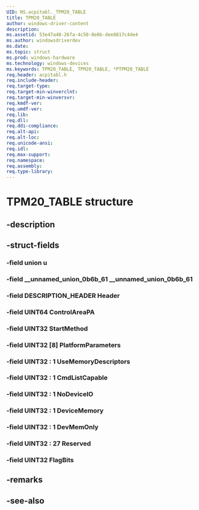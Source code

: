 ```yaml
---
UID: NS.acpitabl._TPM20_TABLE
title: TPM20_TABLE
author: windows-driver-content
description: 
ms.assetid: 53e47a48-26fa-4c50-8e0b-dee8817c4de4
ms.author: windowsdriverdev
ms.date: 
ms.topic: struct
ms.prod: windows-hardware
ms.technology: windows-devices
ms.keywords: TPM20_TABLE, TPM20_TABLE, *PTPM20_TABLE
req.header: acpitabl.h
req.include-header:
req.target-type:
req.target-min-winverclnt:
req.target-min-winversvr:
req.kmdf-ver:
req.umdf-ver:
req.lib:
req.dll:
req.ddi-compliance:
req.alt-api:
req.alt-loc:
req.unicode-ansi:
req.idl:
req.max-support:
req.namespace:
req.assembly:
req.type-library:
---
```


# TPM20_TABLE structure

## -description



## -struct-fields

### -field union u			
 	
### -field __unnamed_union_0b6b_61 __unnamed_union_0b6b_61			
 	
### -field DESCRIPTION_HEADER Header			
 	
### -field UINT64 ControlAreaPA			
 	
### -field UINT32 StartMethod			
 	
### -field UINT32 [8] PlatformParameters			
 	
### -field UINT32  : 1 UseMemoryDescriptors			
 	
### -field UINT32  : 1 CmdListCapable			
 	
### -field UINT32  : 1 NoDeviceIO			
 	
### -field UINT32  : 1 DeviceMemory			
 	
### -field UINT32  : 1 DevMemOnly			
 	
### -field UINT32  : 27 Reserved			
 	
### -field UINT32 FlagBits			
 	
## -remarks

## -see-also